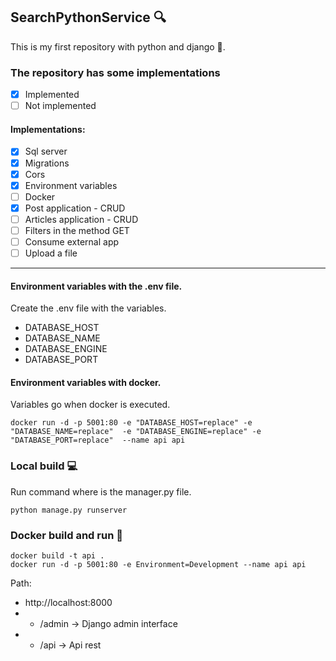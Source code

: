 ## SearchPythonService 🔍
This is my first repository with python and django 🐍.

### The repository has some implementations
- [x] Implemented
- [ ] Not implemented

#### Implementations:
- [x] Sql server
- [x] Migrations
- [x] Cors
- [x] Environment variables
- [ ] Docker
- [x] Post application - CRUD
- [ ] Articles application - CRUD
- [ ] Filters in the method GET
- [ ] Consume external app
- [ ] Upload a file
<hr>

#### Environment variables with the .env file.
Create the .env file with the variables.
* DATABASE_HOST
* DATABASE_NAME
* DATABASE_ENGINE
* DATABASE_PORT

#### Environment variables with docker.
Variables go when docker is executed.
```
docker run -d -p 5001:80 -e "DATABASE_HOST=replace" -e "DATABASE_NAME=replace"  -e "DATABASE_ENGINE=replace" -e "DATABASE_PORT=replace"  --name api api
```

### Local build 💻
Run command where is the manager.py file.

```
python manage.py runserver
```

### Docker build and run 🚀
```
docker build -t api .
docker run -d -p 5001:80 -e Environment=Development --name api api
```

Path:
* http://localhost:8000
* * /admin -> Django admin interface
* * /api -> Api rest
